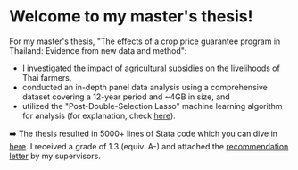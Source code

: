 # Welcome to my master's thesis!

For my master's thesis, "The effects of a crop price guarantee program in Thailand: Evidence from new data and method":

- I investigated the impact of agricultural subsidies on the livelihoods of Thai farmers,
- conducted an in-depth panel data analysis using a comprehensive dataset covering a 12-year period and ~4GB in size, and
- utilized the "Post-Double-Selection Lasso" machine learning algorithm for analysis (for explanation, check [here](https://statalasso.github.io/pdf/StataConference2018_AhrensSchaffer.pdf)).

➡️ The thesis resulted in 5000+ lines of Stata code which you can dive in [here](https://github.com/JulianG93/Master_Thesis/tree/main/Files). I received a grade of 1.3 (equiv. A-) and attached the [recommendation letter](Files/recommendation_letter.pdf) by my supervisors.